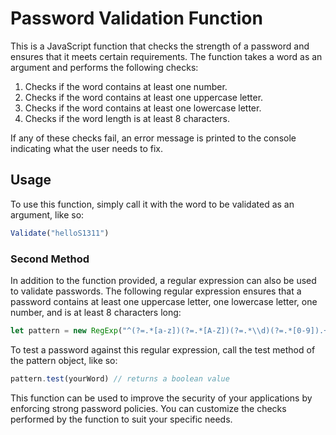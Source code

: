 # Password Validation Function

This is a JavaScript function that checks the strength of a password and ensures that it meets certain requirements. The function takes a word as an argument and performs the following checks:

1. Checks if the word contains at least one number.
2. Checks if the word contains at least one uppercase letter.
3. Checks if the word contains at least one lowercase letter.
4. Checks if the word length is at least 8 characters.

If any of these checks fail, an error message is printed to the console indicating what the user needs to fix.

## Usage

To use this function, simply call it with the word to be validated as an argument, like so:

```javascript
Validate("helloS1311")
```
### Second Method
In addition to the function provided, a regular expression can also be used to validate passwords. The following regular expression ensures that a password contains at least one uppercase letter, one lowercase letter, one number, and is at least 8 characters long:
```javascript
let pattern = new RegExp("^(?=.*[a-z])(?=.*[A-Z])(?=.*\\d)(?=.*[0-9]).+$");
```
To test a password against this regular expression, call the test method of the pattern object, like so:
```javascript
pattern.test(yourWord) // returns a boolean value 
```
This function can be used to improve the security of your applications by enforcing strong password policies. You can customize the checks performed by the function to suit your specific needs.
